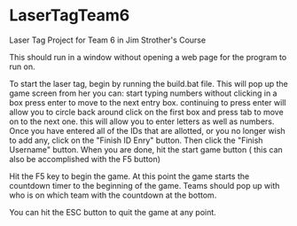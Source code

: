 # LaserTagTeam6
Laser Tag Project for Team 6 in Jim Strother's Course

This should run in a window without opening a web page for the program to run on.

To start the laser tag, begin by running the build.bat file.
This will pop up the game screen from her you can:
	start typing numbers without clicking in a box
		press enter to move to the next entry box.
		continuing to press enter will allow you to circle back around
	click on the first box and press tab to move on to the next one.
		this will allow you to enter letters as well as numbers.
Once you have entered all of the IDs that are allotted, or you no longer wish to add any, click on the "Finish ID Enry" button.
Then click the "Finish Username" button.
When you are done, hit the start game button ( this can also be accomplished with the F5 button)

Hit the F5 key to begin the game. 
At this point the game starts the countdown timer to the beginning of the game. Teams should pop up with who is on which team with the countdown at the bottom. 

You can hit the ESC button to quit the game at any point.
